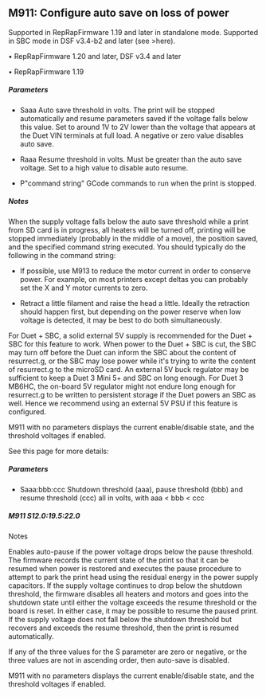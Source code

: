 ## M911: Configure auto save on loss of power

Supported in RepRapFirmware 1.19 and later in standalone mode. Supported in SBC mode in DSF v3.4-b2 and later (see \>here).

• RepRapFirmware 1.20 and later, DSF v3.4 and later

• RepRapFirmware 1.19

##### Parameters

- Saaa Auto save threshold in volts. The print will be stopped automatically and resume parameters saved if the voltage falls below this value. Set to around 1V to 2V lower than the voltage that appears at the Duet VIN terminals at full load. A negative or zero value disables auto save.

- Raaa Resume threshold in volts. Must be greater than the auto save voltage. Set to a high value to disable auto resume.

- P"command string" GCode commands to run when the print is stopped.

##### Notes

When the supply voltage falls below the auto save threshold while a print from SD card is in progress, all heaters will be turned off, printing will be stopped immediately (probably in the middle of a move), the position saved, and the specified command string executed. You should typically do the following in the command string:

- If possible, use M913 to reduce the motor current in order to conserve power. For example, on most printers except deltas you can probably set the X and Y motor currents to zero.

- Retract a little filament and raise the head a little. Ideally the retraction should happen first, but depending on the power reserve when low voltage is detected, it may be best to do both simultaneously.

For Duet + SBC, a solid external 5V supply is recommended for the Duet + SBC for this feature to work. When power to the Duet + SBC is cut, the SBC may turn off before the Duet can inform the SBC about the content of resurrect.g, or the SBC may lose power while it's trying to write the content of resurrect.g to the microSD card. An external 5V buck regulator may be sufficient to keep a Duet 3 Mini 5+ and SBC on long enough. For Duet 3 MB6HC, the on-board 5V regulator might not endure long enough for resurrect.g to be written to persistent storage if the Duet powers an SBC as well. Hence we recommend using an external 5V PSU if this feature is configured.

M911 with no parameters displays the current enable/disable state, and the threshold voltages if enabled.

See this page for more details:

##### Parameters

- Saaa:bbb:ccc Shutdown threshold (aaa), pause threshold (bbb) and resume threshold (ccc) all in volts, with aaa \< bbb \< ccc

##### M911 S12.0:19.5:22.0

Notes

Enables auto-pause if the power voltage drops below the pause threshold. The firmware records the current state of the print so that it can be resumed when power is restored and executes the pause procedure to attempt to park the print head using the residual energy in the power supply capacitors. If the supply voltage continues to drop below the shutdown threshold, the firmware disables all heaters and motors and goes into the shutdown state until either the voltage exceeds the resume threshold or the board is reset. In either case, it may be possible to resume the paused print. If the supply voltage does not fall below the shutdown threshold but recovers and exceeds the resume threshold, then the print is resumed automatically.

If any of the three values for the S parameter are zero or negative, or the three values are not in ascending order, then auto-save is disabled.

M911 with no parameters displays the current enable/disable state, and the threshold voltages if enabled.

